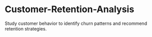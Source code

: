 # Customer-Retention-Analysis
Study customer behavior to identify churn patterns and recommend retention strategies.
